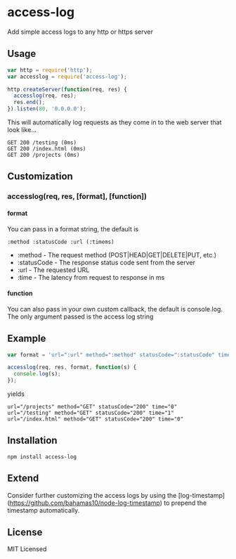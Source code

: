 access-log
==========

Add simple access logs to any http or https server

Usage
-----

``` js
var http = require('http');
var accesslog = require('access-log');

http.createServer(function(req, res) {
  accesslog(req, res);
  res.end();
}).listen(80, '0.0.0.0');
```

This will automatically log requests as they come in to the
web server that look like...

```
GET 200 /testing (0ms)
GET 200 /index.html (0ms)
GET 200 /projects (0ms)
```

Customization
-------------

### accesslog(req, res, [format], [function])

#### format

You can pass in a format string, the default is

```
:method :statusCode :url (:timems)
```

- :method - The request method (POST|HEAD|GET|DELETE|PUT, etc.)
- :statusCode - The response status code sent from the server
- :url - The requested URL
- :time - The latency from request to response in ms

#### function

You can also pass in your own custom callback, the default is console.log.
The only argument passed is the access log string

Example
-------

``` js
var format = 'url=":url" method=":method" statusCode=":statusCode" time=":time"';

accesslog(req, res, format, function(s) {
  console.log(s);
});
```

yields

```
url="/projects" method="GET" statusCode="200" time="0"
url="/testing" method="GET" statusCode="200" time="1"
url="/index.html" method="GET" statusCode="200" time="0"
```

Installation
------------

    npm install access-log

Extend
------

Consider further customizing the access logs by using the [log-timestamp]
(https://github.com/bahamas10/node-log-timestamp) to prepend the timestamp
automatically.

License
-------

MIT Licensed
